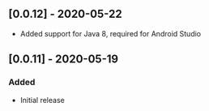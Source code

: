 ## [0.0.12] - 2020-05-22
- Added support for Java 8, required for Android Studio

## [0.0.11] - 2020-05-19
### Added
- Initial release
